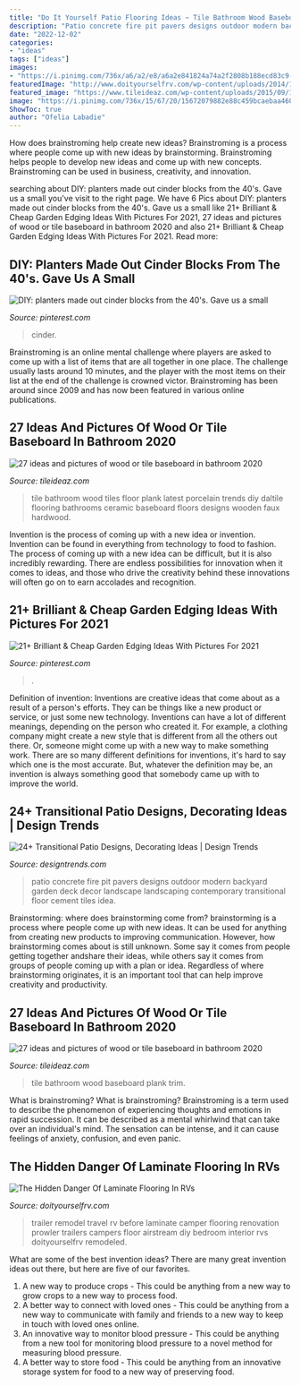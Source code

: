 ```yaml
---
title: "Do It Yourself Patio Flooring Ideas ~ Tile Bathroom Wood Baseboard Plank Trim"
description: "Patio concrete fire pit pavers designs outdoor modern backyard garden deck decor landscape landscaping contemporary transitional floor cement tiles idea"
date: "2022-12-02"
categories:
- "ideas"
tags: ["ideas"]
images:
- "https://i.pinimg.com/736x/a6/a2/e8/a6a2e841824a74a2f2808b188ecd83c9--diy-planters-cinder-blocks.jpg"
featuredImage: "http://www.doityourselfrv.com/wp-content/uploads/2014/10/Main-living-area-after-the-renovation.jpg"
featured_image: "https://www.tileideaz.com/wp-content/uploads/2015/09/19.jpeg"
image: "https://i.pinimg.com/736x/15/67/20/15672079882e88c459bcaebaa46042c0.jpg"
ShowToc: true
author: "Ofelia Labadie"
---
```



How does brainstroming help create new ideas?
Brainstroming is a process where people come up with new ideas by brainstorming. Brainstroming helps people to develop new ideas and come up with new concepts. Brainstroming can be used in business, creativity, and innovation.

	

		
searching about DIY: planters made out cinder blocks from the 40&#039;s. Gave us a small you've visit to the right page. We have 6 Pics about DIY: planters made out cinder blocks from the 40&#039;s. Gave us a small like 21+ Brilliant &amp; Cheap Garden Edging Ideas With Pictures For 2021, 27 ideas and pictures of wood or tile baseboard in bathroom 2020 and also 21+ Brilliant &amp; Cheap Garden Edging Ideas With Pictures For 2021. Read more:
		
    
## DIY: Planters Made Out Cinder Blocks From The 40&#039;s. Gave Us A Small

<img loading=lazy src="https://i.pinimg.com/736x/a6/a2/e8/a6a2e841824a74a2f2808b188ecd83c9--diy-planters-cinder-blocks.jpg" onerror="this.onerror=null;this.src='https://tse4.mm.bing.net/th?id=OIP.rWFxJ7-ahMDZL0SzqxczcwHaJ3&amp;pid=15.1';" alt="DIY: planters made out cinder blocks from the 40&#039;s. Gave us a small">

_Source: pinterest.com_

>cinder. 

	

Brainstroming is an online mental challenge where players are asked to come up with a list of items that are all together in one place. The challenge usually lasts around 10 minutes, and the player with the most items on their list at the end of the challenge is crowned victor. Brainstroming has been around since 2009 and has now been featured in various online publications.

    
## 27 Ideas And Pictures Of Wood Or Tile Baseboard In Bathroom 2020

<img loading=lazy src="https://www.tileideaz.com/wp-content/uploads/2015/09/19.jpeg" onerror="this.onerror=null;this.src='https://tse4.mm.bing.net/th?id=OIP.5rdGK-HlBzDT9rgxe4o7tAHaJ4&amp;pid=15.1';" alt="27 ideas and pictures of wood or tile baseboard in bathroom 2020">

_Source: tileideaz.com_

>tile bathroom wood tiles floor plank latest porcelain trends diy daltile flooring bathrooms ceramic baseboard floors designs wooden faux hardwood. 

	

Invention is the process of coming up with a new idea or invention. Invention can be found in everything from technology to food to fashion. The process of coming up with a new idea can be difficult, but it is also incredibly rewarding. There are endless possibilities for innovation when it comes to ideas, and those who drive the creativity behind these innovations will often go on to earn accolades and recognition.

    
## 21+ Brilliant &amp; Cheap Garden Edging Ideas With Pictures For 2021

<img loading=lazy src="https://i.pinimg.com/736x/15/67/20/15672079882e88c459bcaebaa46042c0.jpg" onerror="this.onerror=null;this.src='https://tse1.mm.bing.net/th?id=OIP.DfXo6rhfjR5WjCKqzmyiRwHaLG&amp;pid=15.1';" alt="21+ Brilliant &amp; Cheap Garden Edging Ideas With Pictures For 2021">

_Source: pinterest.com_

>. 

	

Definition of invention:
Inventions are creative ideas that come about as a result of a person's efforts. They can be things like a new product or service, or just some new technology. Inventions can have a lot of different meanings, depending on the person who created it. For example, a clothing company might create a new style that is different from all the others out there. Or, someone might come up with a new way to make something work. There are so many different definitions for inventions, it's hard to say which one is the most accurate. But, whatever the definition may be, an invention is always something good that somebody came up with to improve the world.

    
## 24+ Transitional Patio Designs, Decorating Ideas | Design Trends

<img loading=lazy src="https://images.designtrends.com/wp-content/uploads/2016/03/31064146/Concrete-Patio-Pavers-with-Fire-Pit.jpeg" onerror="this.onerror=null;this.src='https://tse2.mm.bing.net/th?id=OIP._gNgY40IR_Njzck26UV5EAHaE8&amp;pid=15.1';" alt="24+ Transitional Patio Designs, Decorating Ideas | Design Trends">

_Source: designtrends.com_

>patio concrete fire pit pavers designs outdoor modern backyard garden deck decor landscape landscaping contemporary transitional floor cement tiles idea. 

	

Brainstorming: where does brainstorming come from?
brainstorming is a process where people come up with new ideas. It can be used for anything from creating new products to improving communication. However, how brainstorming comes about is still unknown. Some say it comes from people getting together andshare their ideas, while others say it comes from groups of people coming up with a plan or idea. Regardless of where brainstorming originates, it is an important tool that can help improve creativity and productivity.

    
## 27 Ideas And Pictures Of Wood Or Tile Baseboard In Bathroom 2020

<img loading=lazy src="https://www.tileideaz.com/wp-content/uploads/2015/09/185.jpg" onerror="this.onerror=null;this.src='https://tse4.mm.bing.net/th?id=OIP.b5hccKLAmOkGqPtmqBMBawHaJZ&amp;pid=15.1';" alt="27 ideas and pictures of wood or tile baseboard in bathroom 2020">

_Source: tileideaz.com_

>tile bathroom wood baseboard plank trim. 

	

What is brainstroming?
What is brainstroming? Brainstroming is a term used to describe the phenomenon of experiencing thoughts and emotions in rapid succession. It can be described as a mental whirlwind that can take over an individual's mind. The sensation can be intense, and it can cause feelings of anxiety, confusion, and even panic.

    
## The Hidden Danger Of Laminate Flooring In RVs

<img loading=lazy src="http://www.doityourselfrv.com/wp-content/uploads/2014/10/Main-living-area-after-the-renovation.jpg" onerror="this.onerror=null;this.src='https://tse4.mm.bing.net/th?id=OIP.uYP3bYsFUmhd9LBYirUBJQHaJ4&amp;pid=15.1';" alt="The Hidden Danger Of Laminate Flooring In RVs">

_Source: doityourselfrv.com_

>trailer remodel travel rv before laminate camper flooring renovation prowler trailers campers floor airstream diy bedroom interior rvs doityourselfrv remodeled. 

	

What are some of the best invention ideas?
There are many great invention ideas out there, but here are five of our favorites. 
1. A new way to produce crops - This could be anything from a new way to grow crops to a new way to process food. 
2. A better way to connect with loved ones - This could be anything from a new way to communicate with family and friends to a new way to keep in touch with loved ones online. 
3. An innovative way to monitor blood pressure - This could be anything from a new tool for monitoring blood pressure to a novel method for measuring blood pressure. 
4. A better way to store food - This could be anything from an innovative storage system for food to a new way of preserving food. 

